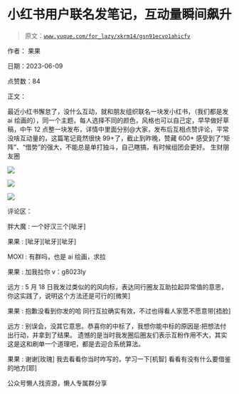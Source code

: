 # 小红书用户联名发笔记，互动量瞬间飙升

> 原文：[`www.yuque.com/for_lazy/xkrm14/gsn91ecvo1ahicfv`](https://www.yuque.com/for_lazy/xkrm14/gsn91ecvo1ahicfv)



作者： 果果



日期：2023-06-09



点赞数：84

<ne-hole id="ued02f3cc" data-lake-id="ued02f3cc">

正文：



最近小红书懈怠了，没什么互动，就和朋友组织联名一块发小红书，（我们都是发 ai 绘画的），同一个主题，每人选择不同的颜色，风格也可以自己定，早早做好草稿，中午 12 点整一块发布，详情中里面分别@大家，发布后互相点赞评论，平常没啥互动量的，这篇笔记竟然很快 99+了，截止到昨晚，赞藏 600+ 感受到了“矩阵”、“借势”的强大，不能总是单打独斗，自己瞎搞，有时候组团会更好。 生财朋友圈



![](img/4e375766783885cd0b1932f6ba113030.png)



![](img/93ceb2be4cbb3c201488f15dbef1192c.png)



![](img/07c6d252765e9c90b6e56997dd0b6115.png)

<ne-hole id="u5aec2026" data-lake-id="u5aec2026">

评论区：



胖大魔 : 一个好汉三个[呲牙]



果果 : [呲牙][呲牙][呲牙]



MOXI : 有群吗，也是 ai 绘画，求拉



果果 : 加我拉你 v：g8023ly



远方 : 5 月 18 日我发过类似的的风向标，表达同行圈友互助拉起异常值的意思，你这实践了，说明这个方法还是可行的[微笑]



果果 : 抱歉没看到你发的哈 同行互拉确实有效，不过也得看人家愿不愿意带[捂脸]



远方 : 别误会，没其它意思。恭喜你的中标了，我想你能中标的原因是:把想法付出行动，并拿到了结果。 遗憾的是当时我发圈后圈友们表示互粉作用不大，其实这是这和刷单一个道理吧，都是去迎合系统算法。



果果 : 谢谢[玫瑰] 我去看看你当时咋写的，学习一下[机智] 看看有没有什么要借鉴的地方[耶]

<ne-hole id="ub515c527" data-lake-id="ub515c527">

公众号懒人找资源，懒人专属群分享

</ne-hole></ne-hole></ne-hole>